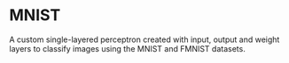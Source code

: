# MNIST
A custom single-layered perceptron created with input, output and weight layers to classify images using the MNIST and FMNIST datasets.
